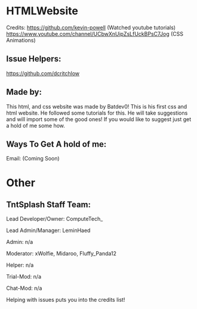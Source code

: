 # HTMLWebsite
Credits:
https://github.com/kevin-powell (Watched youtube tutorials)
https://www.youtube.com/channel/UCbwXnUipZsLfUckBPsC7Jog (CSS Animations) 
## Issue Helpers:
https://github.com/dcritchlow 
## Made by:

This html, and css website was made by Batdev0! This is his first css and html website. He followed some tutorials for this.
He will take suggestions and will import some of the good ones! If you would like to suggest just get a hold of me some how.

## Ways To Get A hold of me:

Email: (Coming Soon)

# Other

## TntSplash Staff Team:

  Lead Developer/Owner: ComputeTech_
  
  Lead Admin/Manager: LeminHaed
  
  Admin: n/a
  
  Moderator: xWolfie, Midaroo, Fluffy_Panda12 
  
  Helper: n/a
  
  Trial-Mod: n/a
  
  Chat-Mod: n/a
  

Helping with issues puts you into the credits list!
